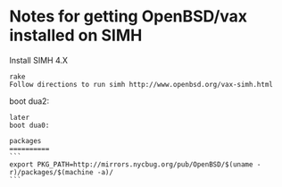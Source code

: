 Notes for getting OpenBSD/vax installed on SIMH
========================
Install SIMH 4.X
```
rake
Follow directions to run simh http://www.openbsd.org/vax-simh.html
```
boot dua2:
````
later
boot dua0:

packages
==========
```
export PKG_PATH=http://mirrors.nycbug.org/pub/OpenBSD/$(uname -r)/packages/$(machine -a)/ 
```
